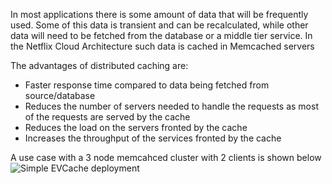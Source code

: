In most applications there is some amount of data that will be frequently used. Some of this data is transient and can be recalculated, while other data will need to be fetched from the database or a middle tier service. In the Netflix Cloud Architecture such data is cached in Memcached servers

The advantages of distributed caching are: 
* Faster response time compared to data being fetched from source/database
* Reduces the number of servers needed to handle the requests as most of the requests are served by the cache
* Reduces the load on the servers fronted by the cache
* Increases the throughput of the services fronted by the cache

A use case with a 3 node memcahced cluster with 2 clients is shown below
![Simple EVCache deployment](https://github.com/Netflix/EVCache/blob/master/images/Simple_EVCache.png)